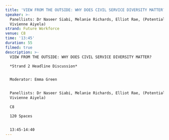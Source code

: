 ```yaml
---
title: 'VIEW FROM THE OUTSIDE: WHY DOES CIVIL SERVICE DIVERSITY MATTER?'
speaker: >-
  Panellists: Dr Naseer Siabi, Melanie Richards, Elliot Rae, (Potentially
  Vivienne Aiyela)
strand: Future Workforce
venue: C8
time: '13:45'
duration: 55
filmed: true
description: >-
  VIEW FROM THE OUTSIDE: WHY DOES CIVIL SERVICE DIVERSITY MATTER?

  *Strand 2 Headline Discussion*


  Moderator: Emma Green


  Panellists: Dr Naseer Siabi, Melanie Richards, Elliot Rae, (Potentially
  Vivienne Aiyela)

  C8

  120 Spaces


  13:45-14:40
---
```


